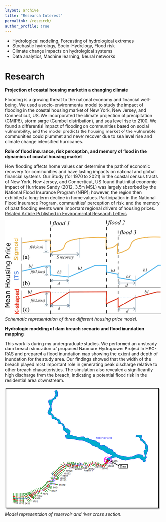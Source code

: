 ```yaml
---
layout: archive
title: "Research Interest"
permalink: /research/
author_profile: true
---
```

* Hydrological modeling, Forcasting of hydrological extremes
* Stochastic hydrology, Socio-Hydrology, Flood risk 
* Climate change impacts on hydrological systems
* Data analytics, Machine learning, Neural networks


Research
======
**Projection of coastal housing market in a changing climate**

Flooding is a growing threat to the national economy and financial well-being. We used a socio-environmental model to study the impact of flooding in the coastal housing market of New York, New Jersey, and Connecticut, US. We incorporated the climate projection of precipitation (CMIP6), storm surge (Gumbel distribution), and sea level rise to 2100. We found a differential impact of flooding on communities based on social vulnerability, and the model predicts the housing market of the vulnerable communities could plummet and never recover due to sea level rise and climate change intensified hurricanes.   <br>

**Role of flood insurance, risk perception, and memory of flood in the dynamics of coastal housing market**

How flooding affects home values can determine the path of economic recovery for communities and have lasting impacts on national and global financial systems. Our Study (for 1970 to 2021) in the coastal census tracts of New York, New Jersey, and Connecticut, US found that initial economic impact of Hurricane Sandy (2012, 3.5m MSL) was largely absorbed by the National Flood Insurance Program (NFIP); however, the region then exhibited a long-term decline in home values. Participation in the National Flood Insurance Program, communities' perception of risk, and the memory of past flooding events were important regional drivers of housing prices. <br>
[Related Article Published in Environmental Research Letters](https://iopscience.iop.org/article/10.1088/1748-9326/acea38/meta) <br>


![First Image](housing_model.png) <br>
*Schematic representation of three different housing price model.*


**Hydrologic modeling of dam breach scenario and flood inundation mapping**

This work is during my undergraduate studies. We performed an unsteady dam breach simulation of proposed Naumure Hydropower Project in HEC-RAS and prepared a flood inundation map showing the extent and depth of inundation for the study area. Our findings showed that the width of the breach played most important role in generating peak discharge relative to other breach characteristics. The simulation also revealed a significantly high discharge from the breach, indicating a potential flood risk in the residential area downstream.  <br>


![First Image](dam_breach.png) <br>
*Model representaion of reservoir and river cross section.*

